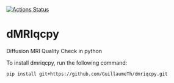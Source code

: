 [![Actions Status](https://github.com/GuillaumeTh/dmriqcpy/workflows/Singularity%20Build/badge.svg)](https://github.com/GuillaumeTh/dmriqcpy/actions)

# dMRIqcpy
Diffusion MRI Quality Check in python

To install dmriqcpy, run the following command: 

`pip install git+https://github.com/GuillaumeTh/dmriqcpy.git`
